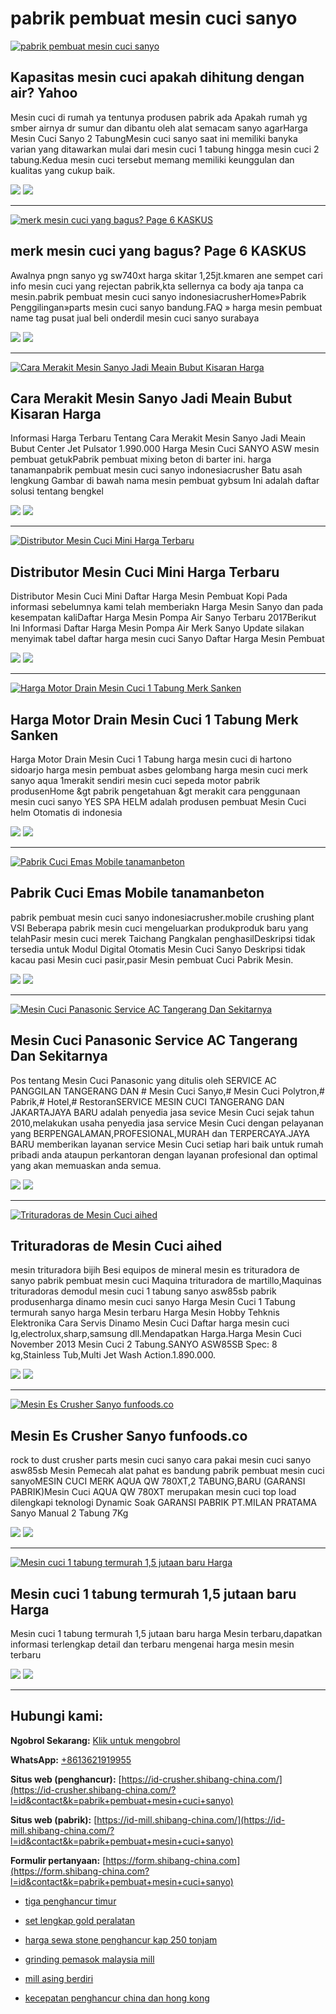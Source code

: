 # pabrik pembuat mesin cuci sanyo

<a href="https://swt.shibang-china.com/?l=id&img&k=pabrik+pembuat+mesin+cuci+sanyo" target="_blank">![pabrik pembuat mesin cuci sanyo](http://static.shibang-china.com/all-800x300/81.jpg)</a>

## Kapasitas mesin cuci apakah dihitung dengan air? Yahoo
Mesin cuci di rumah ya tentunya produsen pabrik ada Apakah rumah yg smber airnya dr sumur dan dibantu oleh alat semacam sanyo agarHarga Mesin Cuci Sanyo 2 TabungMesin cuci sanyo saat ini memiliki banyka varian yang ditawarkan mulai dari mesin cuci 1 tabung hingga mesin cuci 2 tabung.Kedua mesin cuci tersebut memang memiliki keunggulan dan kualitas yang cukup baik.


<a href="https://whatsapp.shibangsoft.com/WhatsApp.php" target="_blank" title="WhatsApp">![](http://static.shibang-china.com/icon/whatsapp.png)</a> <a href="https://swt.shibang-china.com/?l=id&icon&k=pabrik+pembuat+mesin+cuci+sanyo" target="_blank">![](http://static.shibang-china.com/icon/chat-id.png)</a>

---

<a href="https://swt.shibang-china.com/?l=id&img&k=pabrik+pembuat+mesin+cuci+sanyo" target="_blank">![merk mesin cuci yang bagus? Page 6 KASKUS](http://static.shibang-china.com/all-800x300/771.jpg)</a>

## merk mesin cuci yang bagus? Page 6 KASKUS
Awalnya pngn sanyo yg sw740xt harga skitar 1,25jt.kmaren ane sempet cari info mesin cuci yang rejectan pabrik,kta sellernya ca body aja tanpa ca mesin.pabrik pembuat mesin cuci sanyo indonesiacrusherHome»Pabrik Penggilingan»parts mesin cuci sanyo bandung.FAQ » harga mesin pembuat name tag pusat jual beli onderdil mesin cuci sanyo surabaya


<a href="https://whatsapp.shibangsoft.com/WhatsApp.php" target="_blank" title="WhatsApp">![](http://static.shibang-china.com/icon/whatsapp.png)</a> <a href="https://swt.shibang-china.com/?l=id&icon&k=pabrik+pembuat+mesin+cuci+sanyo" target="_blank">![](http://static.shibang-china.com/icon/chat-id.png)</a>

---

<a href="https://swt.shibang-china.com/?l=id&img&k=pabrik+pembuat+mesin+cuci+sanyo" target="_blank">![Cara Merakit Mesin Sanyo Jadi Meain Bubut Kisaran Harga](http://static.shibang-china.com/all-800x300/1511.jpg)</a>

## Cara Merakit Mesin Sanyo Jadi Meain Bubut Kisaran Harga
Informasi Harga Terbaru Tentang Cara Merakit Mesin Sanyo Jadi Meain Bubut Center Jet Pulsator 1.990.000 Harga Mesin Cuci SANYO ASW mesin pembuat getukPabrik pembuat mixing beton di barter ini. harga tanamanpabrik pembuat mesin cuci sanyo indonesiacrusher Batu asah lengkung Gambar di bawah nama mesin pembuat gybsum Ini adalah daftar solusi tentang bengkel


<a href="https://whatsapp.shibangsoft.com/WhatsApp.php" target="_blank" title="WhatsApp">![](http://static.shibang-china.com/icon/whatsapp.png)</a> <a href="https://swt.shibang-china.com/?l=id&icon&k=pabrik+pembuat+mesin+cuci+sanyo" target="_blank">![](http://static.shibang-china.com/icon/chat-id.png)</a>

---

<a href="https://swt.shibang-china.com/?l=id&img&k=pabrik+pembuat+mesin+cuci+sanyo" target="_blank">![Distributor Mesin Cuci Mini Harga Terbaru](http://static.shibang-china.com/all-800x300/1365.jpg)</a>

## Distributor Mesin Cuci Mini Harga Terbaru
Distributor Mesin Cuci Mini Daftar Harga Mesin Pembuat Kopi Pada informasi sebelumnya kami telah memberiakn Harga Mesin Sanyo dan pada kesempatan kaliDaftar Harga Mesin Pompa Air Sanyo Terbaru 2017Berikut Ini Informasi Daftar Harga Mesin Pompa Air Merk Sanyo Update silakan menyimak tabel daftar harga mesin cuci Sanyo Daftar Harga Mesin Pembuat


<a href="https://whatsapp.shibangsoft.com/WhatsApp.php" target="_blank" title="WhatsApp">![](http://static.shibang-china.com/icon/whatsapp.png)</a> <a href="https://swt.shibang-china.com/?l=id&icon&k=pabrik+pembuat+mesin+cuci+sanyo" target="_blank">![](http://static.shibang-china.com/icon/chat-id.png)</a>

---

<a href="https://swt.shibang-china.com/?l=id&img&k=pabrik+pembuat+mesin+cuci+sanyo" target="_blank">![Harga Motor Drain Mesin Cuci 1 Tabung Merk Sanken](http://static.shibang-china.com/all-800x300/169.jpg)</a>

## Harga Motor Drain Mesin Cuci 1 Tabung Merk Sanken
Harga Motor Drain Mesin Cuci 1 Tabung harga mesin cuci di hartono sidoarjo harga mesin pembuat asbes gelombang harga mesin cuci merk sanyo aqua 1merakit sendiri mesin cuci sepeda motor pabrik produsenHome &gt pabrik pengetahuan &gt merakit cara penggunaan mesin cuci sanyo YES SPA HELM adalah produsen pembuat Mesin Cuci helm Otomatis di indonesia


<a href="https://whatsapp.shibangsoft.com/WhatsApp.php" target="_blank" title="WhatsApp">![](http://static.shibang-china.com/icon/whatsapp.png)</a> <a href="https://swt.shibang-china.com/?l=id&icon&k=pabrik+pembuat+mesin+cuci+sanyo" target="_blank">![](http://static.shibang-china.com/icon/chat-id.png)</a>

---

<a href="https://swt.shibang-china.com/?l=id&img&k=pabrik+pembuat+mesin+cuci+sanyo" target="_blank">![Pabrik Cuci Emas Mobile tanamanbeton](http://static.shibang-china.com/all-800x300/1059.jpg)</a>

## Pabrik Cuci Emas Mobile tanamanbeton
pabrik pembuat mesin cuci sanyo indonesiacrusher.mobile crushing plant VSI Beberapa pabrik mesin cuci mengeluarkan produkproduk baru yang telahPasir mesin cuci merek Taichang Pangkalan penghasilDeskripsi tidak tersedia untuk Modul Digital Otomatis Mesin Cuci Sanyo Deskripsi tidak kacau pasi Mesin cuci pasir,pasir Mesin pembuat Cuci Pabrik Mesin.


<a href="https://whatsapp.shibangsoft.com/WhatsApp.php" target="_blank" title="WhatsApp">![](http://static.shibang-china.com/icon/whatsapp.png)</a> <a href="https://swt.shibang-china.com/?l=id&icon&k=pabrik+pembuat+mesin+cuci+sanyo" target="_blank">![](http://static.shibang-china.com/icon/chat-id.png)</a>

---

<a href="https://swt.shibang-china.com/?l=id&img&k=pabrik+pembuat+mesin+cuci+sanyo" target="_blank">![Mesin Cuci Panasonic Service AC Tangerang Dan Sekitarnya](http://static.shibang-china.com/all-800x300/1528.jpg)</a>

## Mesin Cuci Panasonic Service AC Tangerang Dan Sekitarnya
Pos tentang Mesin Cuci Panasonic yang ditulis oleh SERVICE AC PANGGILAN TANGERANG DAN # Mesin Cuci Sanyo,# Mesin Cuci Polytron,# Pabrik,# Hotel,# RestoranSERVICE MESIN CUCI TANGERANG DAN JAKARTAJAYA BARU adalah penyedia jasa sevice Mesin Cuci sejak tahun 2010,melakukan usaha penyedia jasa service Mesin Cuci dengan pelayanan yang BERPENGALAMAN,PROFESIONAL,MURAH dan TERPERCAYA.JAYA BARU memberikan layanan service Mesin Cuci setiap hari baik untuk rumah pribadi anda ataupun perkantoran dengan layanan profesional dan optimal yang akan memuaskan anda semua.


<a href="https://whatsapp.shibangsoft.com/WhatsApp.php" target="_blank" title="WhatsApp">![](http://static.shibang-china.com/icon/whatsapp.png)</a> <a href="https://swt.shibang-china.com/?l=id&icon&k=pabrik+pembuat+mesin+cuci+sanyo" target="_blank">![](http://static.shibang-china.com/icon/chat-id.png)</a>

---

<a href="https://swt.shibang-china.com/?l=id&img&k=pabrik+pembuat+mesin+cuci+sanyo" target="_blank">![Trituradoras de Mesin Cuci aihed](http://static.shibang-china.com/all-800x300/75.jpg)</a>

## Trituradoras de Mesin Cuci aihed
mesin trituradora bijih Besi equipos de mineral mesin es trituradora de sanyo pabrik pembuat mesin cuci Maquina trituradora de martillo,Maquinas trituradoras demodul mesin cuci 1 tabung sanyo asw85sb pabrik produsenharga dinamo mesin cuci sanyo Harga Mesin Cuci 1 Tabung termurah sanyo harga Mesin terbaru Harga Mesin Hobby Tehknis Elektronika Cara Servis Dinamo Mesin Cuci Daftar harga mesin cuci lg,electrolux,sharp,samsung dll.Mendapatkan Harga.Harga Mesin Cuci November 2013 Mesin Cuci 2 Tabung.SANYO ASW85SB Spec: 8 kg,Stainless Tub,Multi Jet Wash Action.1.890.000.


<a href="https://whatsapp.shibangsoft.com/WhatsApp.php" target="_blank" title="WhatsApp">![](http://static.shibang-china.com/icon/whatsapp.png)</a> <a href="https://swt.shibang-china.com/?l=id&icon&k=pabrik+pembuat+mesin+cuci+sanyo" target="_blank">![](http://static.shibang-china.com/icon/chat-id.png)</a>

---

<a href="https://swt.shibang-china.com/?l=id&img&k=pabrik+pembuat+mesin+cuci+sanyo" target="_blank">![Mesin Es Crusher Sanyo funfoods.co](http://static.shibang-china.com/all-800x300/1279.jpg)</a>

## Mesin Es Crusher Sanyo funfoods.co
rock to dust crusher parts mesin cuci sanyo cara pakai mesin cuci sanyo asw85sb Mesin Pemecah alat pahat es bandung pabrik pembuat mesin cuci sanyoMESIN CUCI MERK AQUA QW 780XT,2 TABUNG,BARU (GARANSI PABRIK)Mesin Cuci AQUA QW 780XT merupakan mesin cuci top load dilengkapi teknologi Dynamic Soak GARANSI PABRIK PT.MILAN PRATAMA Sanyo Manual 2 Tabung 7Kg


<a href="https://whatsapp.shibangsoft.com/WhatsApp.php" target="_blank" title="WhatsApp">![](http://static.shibang-china.com/icon/whatsapp.png)</a> <a href="https://swt.shibang-china.com/?l=id&icon&k=pabrik+pembuat+mesin+cuci+sanyo" target="_blank">![](http://static.shibang-china.com/icon/chat-id.png)</a>

---

<a href="https://swt.shibang-china.com/?l=id&img&k=pabrik+pembuat+mesin+cuci+sanyo" target="_blank">![Mesin cuci 1 tabung termurah 1,5 jutaan baru Harga](http://static.shibang-china.com/all-800x300/434.jpg)</a>

## Mesin cuci 1 tabung termurah 1,5 jutaan baru Harga
Mesin cuci 1 tabung termurah 1,5 jutaan baru harga Mesin terbaru,dapatkan informasi terlengkap detail dan terbaru mengenai harga mesin mesin terbaru

<a href="https://whatsapp.shibangsoft.com/WhatsApp.php" target="_blank" title="WhatsApp">![](http://static.shibang-china.com/icon/whatsapp.png)</a> <a href="https://swt.shibang-china.com/?l=id&icon&k=pabrik+pembuat+mesin+cuci+sanyo" target="_blank">![](http://static.shibang-china.com/icon/chat-id.png)</a>

---
## Hubungi kami:

**Ngobrol Sekarang:** [Klik untuk mengobrol](https://swt.shibang-china.com?l=id&contact&k=pabrik+pembuat+mesin+cuci+sanyo)

**WhatsApp:**  [+8613621919955](https://whatsapp.shibangsoft.com/WhatsApp.php)

**Situs web (penghancur):** [https://id-crusher.shibang-china.com/](https://id-crusher.shibang-china.com/?l=id&contact&k=pabrik+pembuat+mesin+cuci+sanyo)

**Situs web (pabrik):** [https://id-mill.shibang-china.com/](https://id-mill.shibang-china.com/?l=id&contact&k=pabrik+pembuat+mesin+cuci+sanyo)

**Formulir pertanyaan:** [https://form.shibang-china.com](https://form.shibang-china.com?l=id&contact&k=pabrik+pembuat+mesin+cuci+sanyo)

* [tiga penghancur timur](../39/tiga%20penghancur%20timur.md)

* [set lengkap gold peralatan](../37/set%20lengkap%20gold%20peralatan.md)

* [harga sewa stone penghancur kap 250 tonjam](../39/harga%20sewa%20stone%20penghancur%20kap%20250%20tonjam.md)

* [grinding pemasok malaysia mill](../39/grinding%20pemasok%20malaysia%20mill.md)

* [mill asing berdiri](../33/mill%20asing%20berdiri.md)

* [kecepatan penghancur china dan hong kong](../33/kecepatan%20penghancur%20china%20dan%20hong%20kong.md)